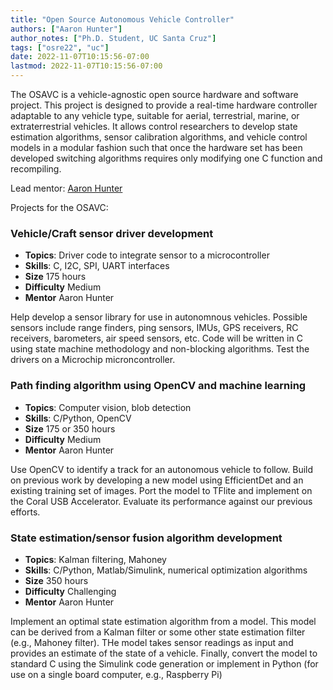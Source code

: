 ```yaml
---
title: "Open Source Autonomous Vehicle Controller"
authors: ["Aaron Hunter"]
author_notes: ["Ph.D. Student, UC Santa Cruz"]
tags: ["osre22", "uc"]
date: 2022-11-07T10:15:56-07:00
lastmod: 2022-11-07T10:15:56-07:00
---
```


The OSAVC is a vehicle-agnostic open source hardware and software project.  This project is designed to provide a real-time hardware controller adaptable to any vehicle type, suitable for aerial, terrestrial, marine, or extraterrestrial vehicles. It allows control researchers to develop state estimation algorithms, sensor calibration algorithms, and vehicle control models in a modular fashion such that once the hardware set has been developed switching algorithms requires only modifying one C function and recompiling.

Lead mentor: [Aaron Hunter](mailto:aamuhunt@ucsc.edu)

Projects for the OSAVC:


### Vehicle/Craft sensor driver development
 - **Topics**: Driver code to integrate sensor to a microcontroller
 - **Skills**: C, I2C, SPI, UART interfaces
 - **Size** 175 hours
 - **Difficulty** Medium
 - **Mentor** Aaron Hunter


Help develop a sensor library for use in autonomnous vehicles.  Possible sensors include range finders, ping sensors, IMUs, GPS receivers, RC receivers, barometers, air speed sensors, etc. Code will be written in C using state machine methodology and non-blocking algorithms. Test the drivers on a Microchip microncontroller.


### Path finding algorithm using OpenCV and machine learning
 - **Topics**: Computer vision, blob detection
 - **Skills**: C/Python, OpenCV
 - **Size** 175 or 350 hours 
 - **Difficulty** Medium
 - **Mentor** Aaron Hunter


Use OpenCV to identify a track for an autonomous vehicle to follow.  Build on previous work by developing a new model using EfficientDet and an existing training set of images. Port the model to TFlite and implement on the Coral USB Accelerator. Evaluate its performance against our previous efforts. 


### State estimation/sensor fusion algorithm development
 - **Topics**: Kalman filtering, Mahoney
 - **Skills**: C/Python, Matlab/Simulink, numerical optimization algorithms
 - **Size** 350 hours
 - **Difficulty** Challenging
 - **Mentor** Aaron Hunter


Implement an optimal state estimation algorithm from a model.  This model can be derived from a Kalman filter or some other state estimation filter (e.g., Mahoney filter).  THe model takes sensor readings as input and provides an estimate of the state of a vehicle. Finally, convert the model to standard C using the Simulink code generation or implement in Python (for use on a single board computer, e.g., Raspberry Pi)
